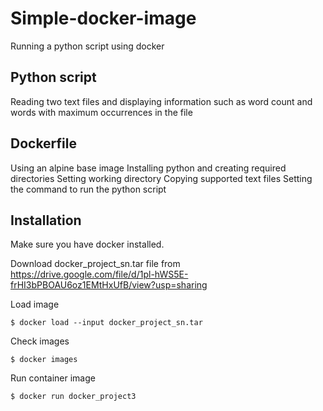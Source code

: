 # Simple-docker-image
Running a python script using docker

## Python script 
Reading two text files and displaying information such as word count and words with maximum occurrences in the file

## Dockerfile
Using an alpine base image
Installing python and creating required directories
Setting working directory 
Copying supported text files
Setting the command to run the python script

## Installation 

Make sure you have docker installed.

Download docker_project_sn.tar file from https://drive.google.com/file/d/1pl-hWS5E-frHI3bPBOAU6oz1EMtHxUfB/view?usp=sharing

Load image

```
$ docker load --input docker_project_sn.tar
```
Check images
```
$ docker images
```
Run container image
```
$ docker run docker_project3
```
